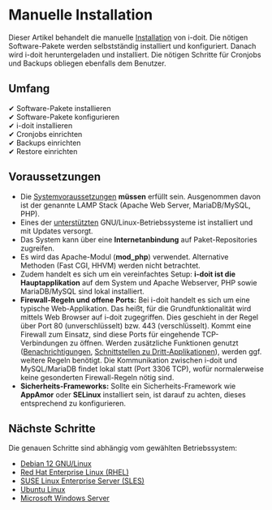 # Manuelle Installation

Dieser Artikel behandelt die manuelle [Installation](../index.md) von i-doit. Die nötigen Software-Pakete werden selbstständig installiert und konfiguriert. Danach wird i-doit heruntergeladen und installiert. Die nötigen Schritte für Cronjobs und Backups obliegen ebenfalls dem Benutzer.

## Umfang

✔ Software-Pakete installieren<br>
✔ Software-Pakete konfigurieren<br>
✔ i-doit installieren<br>
✔ Cronjobs einrichten<br>
✔ Backups einrichten<br>
✔ Restore einrichten

## Voraussetzungen

-   Die [Systemvoraussetzungen](../systemvoraussetzungen.md) **müssen** erfüllt sein. Ausgenommen davon ist der genannte LAMP Stack (Apache Web Server, MariaDB/MySQL, PHP).<br>
-   Eines der [unterstützten](../systemvoraussetzungen.md) GNU/Linux-Betriebssysteme ist installiert und mit Updates versorgt.<br>
-   Das System kann über eine **Internetanbindung** auf Paket-Repositories zugreifen.<br>
-   Es wird das Apache-Modul (**mod_php**) verwendet. Alternative Methoden (Fast CGI, HHVM) werden nicht betrachtet.<br>
-   Zudem handelt es sich um ein vereinfachtes Setup: **i-doit ist die Hauptapplikation** auf dem System und Apache Webserver, PHP sowie MariaDB/MySQL sind lokal installiert.<br>
-   **Firewall-Regeln und offene Ports:** Bei i-doit handelt es sich um eine typische Web-Applikation. Das heißt, für die Grundfunktionalität wird mittels Web Browser auf i-doit zugegriffen. Dies geschieht in der Regel über Port 80 (unverschlüsselt) bzw. 443 (verschlüsselt). Kommt eine Firewall zum Einsatz, sind diese Ports für eingehende TCP-Verbindungen zu öffnen. Werden zusätzliche Funktionen genutzt ([Benachrichtigungen](../../auswertungen/benachrichtigungen.md), [Schnittstellen zu Dritt-Applikationen](../../automatisierung-und-integration/index.md)), werden ggf. weitere Regeln benötigt. Die Kommunikation zwischen i-doit und MySQL/MariaDB findet lokal statt (Port 3306 TCP), wofür normalerweise keine gesonderten Firewall-Regeln nötig sind.<br>
-   **Sicherheits-Frameworks:** Sollte ein Sicherheits-Framework wie **AppAmor** oder **SELinux** installiert sein, ist darauf zu achten, dieses entsprechend zu konfigurieren.

## Nächste Schritte

Die genauen Schritte sind abhängig vom gewählten Betriebssystem:

-   [Debian 12 GNU/Linux](debian/index.md)
-   [Red Hat Enterprise Linux (RHEL)](red-hat-enterprise-linux/index.md)
-   [SUSE Linux Enterprise Server (SLES)](suse/index.md)
-   [Ubuntu Linux](ubuntu/index.md)
-   [Microsoft Windows Server](microsoft-windows-server/index.md)
